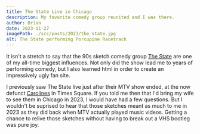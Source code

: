 ```yaml
---
title: The State Live in Chicago
description: My favorite comedy group reunited and I was there.
author: Brian
date: 2023-11-27
imagePath: ./src/posts/2023/the_state.jpg
alt: The State performing Porcupine Racetrack
---
```


It isn't a stretch to say that the 90s sketch comedy group [The State](https://davidwain.com/thestate) are one of my all-time biggest influences. Not only did the show lead me to years of performing comedy, but I also learned html in order to create an impressively ugly fan site.

I previously saw The State live just after their MTV show ended, at the now defunct [Carolines](https://www.carolines.com/) in Times Square. If you told me then that I'd bring my wife to see them in Chicago in 2023, I would have had a few questions. But I wouldn't be suprised to hear that those sketches meant as much to me in 2023 as they did back when MTV actually played music videos. Getting a chance to relive those sketches without having to break out a VHS bootleg was pure joy.